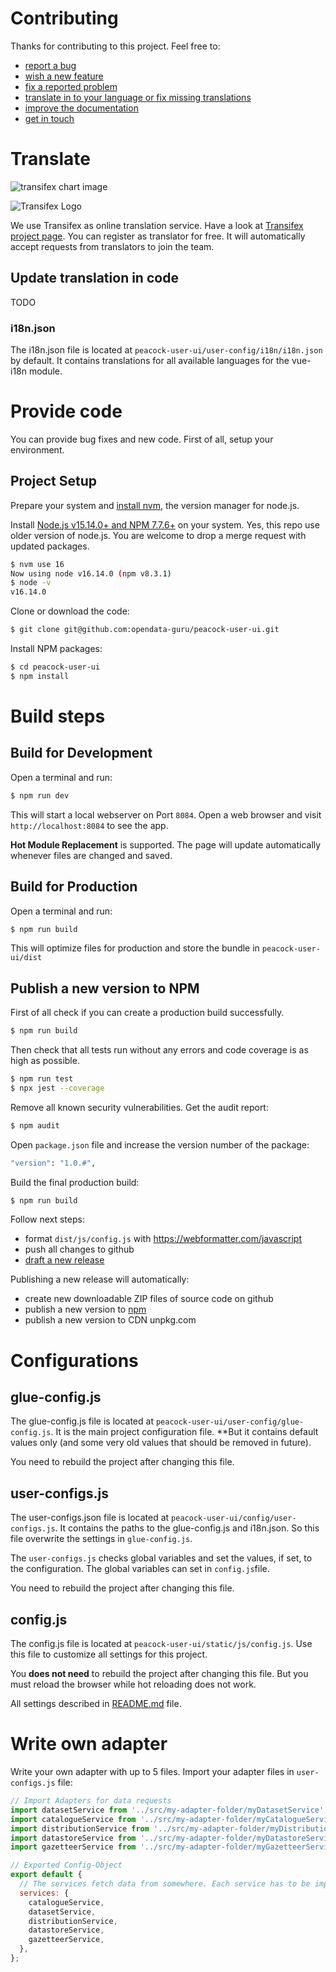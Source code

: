 # Contributing

Thanks for contributing to this project. Feel free to:

- [report a bug](https://github.com/opendata-guru/peacock-user-ui/issues/new?assignees=&labels=&template=bug_report.md&title=)
- [wish a new feature](https://github.com/opendata-guru/peacock-user-ui/issues/new?assignees=&labels=&template=feature_request.md&title=
)
- [fix a reported problem](https://github.com/opendata-guru/peacock-user-ui/issues)
- [translate in to your language or fix missing translations](https://www.transifex.com/peacock/open-data-portal/)
- [improve the documentation](https://github.com/opendata-guru/peacock-user-ui/blob/master/README.md)
- [get in touch](https://twitter.com/tursics)

# Translate

![transifex chart image](https://www.transifex.com/projects/p/open-data-portal/resource/i18njson/chart/image_png)

![Transifex Logo](https://cdn.transifex.com/txc/static/charts/images/tx-logo-micro.c5603f91c780.png)

We use Transifex as online translation service.
Have a look at [Transifex project page](https://www.transifex.com/peacock/open-data-portal/).
You can register as translator for free.
It will automatically accept requests from translators to join the team.

## Update translation in code

TODO
### i18n.json

The i18n.json file is located at `peacock-user-ui/user-config/i18n/i18n.json` by default. It contains translations for all available languages for the vue-i18n module.


# Provide code

You can provide bug fixes and new code. First of all, setup your environment.

## Project Setup

Prepare your system and [install nvm](https://github.com/nvm-sh/nvm/blob/master/README.md#installing-and-updating), the version manager for node.js.

Install [Node.js v15.14.0+ and NPM 7.7.6+](https://nodejs.org/en/) on your system. Yes, this repo use older version of node.js. You are welcome to drop a merge request with updated packages.

```bash
$ nvm use 16
Now using node v16.14.0 (npm v8.3.1)
$ node -v
v16.14.0
```

Clone or download the code:

```bash
$ git clone git@github.com:opendata-guru/peacock-user-ui.git
```

Install NPM packages:

```bash
$ cd peacock-user-ui
$ npm install
```

# Build steps

## Build for Development

Open a terminal and run:

```bash
$ npm run dev
```

This will start a local webserver on Port `8084`. Open a web browser and visit `http://localhost:8084` to see the app.

**Hot Module Replacement** is supported. The page will update automatically whenever files are changed and saved.

## Build for Production

Open a terminal and run:

```bash
$ npm run build
```

This will optimize files for production and store the bundle in
  `peacock-user-ui/dist`

## Publish a new version to NPM

First of all check if you can create a production build successfully.

```bash
$ npm run build
```

Then check that all tests run without any errors and code coverage is as high as possible.

```bash
$ npm run test
$ npx jest --coverage
```

Remove all known security vulnerabilities. Get the audit report:

```bash
$ npm audit
```

Open `package.json` file and increase the version number of the package:

```bash
"version": "1.0.#",
```

Build the final production build:

```bash
$ npm run build
```

Follow next steps:

- format `dist/js/config.js` with https://webformatter.com/javascript
- push all changes to github
- [draft a new release](https://github.com/opendata-guru/peacock-user-ui/releases/new)

Publishing a new release will automatically:

- create new downloadable ZIP files of source code on github
- publish a new version to [npm](https://www.npmjs.com/package/peacock-user-ui)
- publish a new version to CDN unpkg.com

# Configurations

## glue-config.js

The glue-config.js file is located at `peacock-user-ui/user-config/glue-config.js`. It is the main project configuration file. **But it contains default values only (and some very old values that should be removed in future).

You need to rebuild the project after changing this file.

## user-configs.js

The user-configs.json file is located at `peacock-user-ui/config/user-configs.js`. It contains the paths to the glue-config.js and i18n.json. So this file overwrite the settings in `glue-config.js`.

The `user-configs.js` checks global variables and set the values, if set, to the configuration. The global variables can set in `config.js`file.

You need to rebuild the project after changing this file.

## config.js

The config.js file is located at `peacock-user-ui/static/js/config.js`. Use this file to customize all settings for this project.

You **does not need** to rebuild the project after changing this file. But you must reload the browser while hot reloading does not work.

All settings described in [README.md](README.me) file.

# Write own adapter

Write your own adapter with up to 5 files. Import your adapter files in `user-configs.js` file:

```javascript
// Import Adapters for data requests
import datasetService from '../src/my-adapter-folder/myDatasetService';
import catalogueService from '../src/my-adapter-folder/myCatalogueService';
import distributionService from '../src/my-adapter-folder/myDistributionService';
import datastoreService from '../src/my-adapter-folder/myDatastoreService';
import gazetteerService from '../src/my-adapter-folder/myGazetteerService';

// Exported Config-Object
export default {
  // The services fetch data from somewhere. Each service has to be imported at the beginning of this file.
  services: {
    catalogueService,
    datasetService,
    distributionService,
    datastoreService,
    gazetteerService,
  },
};
```
